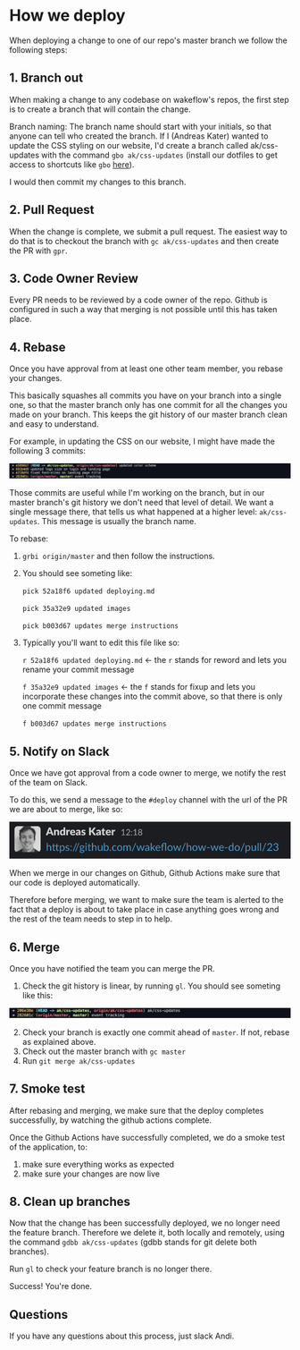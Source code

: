 # How we deploy

When deploying a change to one of our repo's master branch we follow the following steps:

## 1. Branch out

When making a change to any codebase on wakeflow's repos, the first step is to create a branch that will contain the change.

Branch naming:
The branch name should start with your initials, so that anyone can tell who created the branch. If I (Andreas Kater) wanted to update the CSS styling on our website, I'd create a branch called ak/css-updates with the command `gbo ak/css-updates` (install our dotfiles to get access to shortcuts like `gbo` [here](/dotfiles.md)).

I would then commit my changes to this branch.

## 2. Pull Request

When the change is complete, we submit a pull request. The easiest way to do that is to checkout the branch with `gc ak/css-updates` and then create the PR with `gpr`.

## 3. Code Owner Review

Every PR needs to be reviewed by a code owner of the repo. Github is configured in such a way that merging is not possible until this has taken place.  

## 4. Rebase

Once you have approval from at least one other team member, you rebase your changes. 

This basically squashes all commits you have on your branch into a single one, so that the master branch only has one commit for all the changes you made on your branch. This keeps the git history of our master branch clean and easy to understand. 

For example, in updating the CSS on our website, I might have made the following 3 commits:

![Three commits](/images/three-commits.png)

Those commits are useful while I'm working on the branch, but in our master branch's git history we don't need that level of detail. We want a single message there, that tells us what happened at a higher level: `ak/css-updates`. This message is usually the branch name. 

To rebase:
1. `grbi origin/master` and then follow the instructions. 
2. You should see someting like: 

    `pick 52a18f6 updated deploying.md`

    `pick 35a32e9 updated images`

    `pick b003d67 updates merge instructions`

3. Typically you'll want to edit this file like so:

    `r 52a18f6 updated deploying.md` <- the `r` stands for reword and lets you rename your commit message

    `f 35a32e9 updated images` <- the `f` stands for fixup and lets you incorporate these changes into the commit above, so that there is only one commit message

    `f b003d67 updates merge instructions`

## 5. Notify on Slack

Once we have got approval from a code owner to merge, we notify the rest of the team on Slack. 

To do this, we send a message to the `#deploy` channel with the url of the PR we are about to merge, like so:

![PR on slack](/images/slack-pr.png)

When we merge in our changes on Github, Github Actions make sure that our code is deployed automatically. 

Therefore before merging, we want to make sure the team is alerted to the fact that a deploy is about to take place in case anything goes wrong and the rest of the team needs to step in to help. 

## 6. Merge

Once you have notified the team you can merge the PR.

1. Check the git history is linear, by running `gl`. You should see someting like this:

  ![Linear Git History](/images/linear-history.png)

2. Check your branch is exactly one commit ahead of `master`. If not, rebase as explained above.
3. Check out the master branch with `gc master`
4. Run `git merge ak/css-updates`
 
## 7. Smoke test

After rebasing and merging, we make sure that the deploy completes successfully, by watching the github actions complete. 

Once the Github Actions have successfully completed, we do a smoke test of the application, to:
1. make sure everything works as expected
2. make sure your changes are now live

## 8. Clean up branches

Now that the change has been successfully deployed, we no longer need the feature branch. Therefore we delete it, both locally and remotely, using the command `gdbb ak/css-updates` (gdbb stands for git delete both branches).

Run `gl` to check your feature branch is no longer there.

Success! You're done. 

## Questions

If you have any questions about this process, just slack Andi.